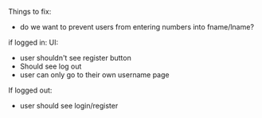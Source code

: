 Things to fix:
- do we want to prevent users from entering numbers into fname/lname?


if logged in:
UI:
- user shouldn't see register button
- Should see log out
- user can only go to their own username page


If logged out:
- user should see login/register


